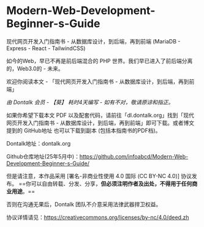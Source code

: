 # Modern-Web-Development-Beginner-s-Guide
现代网页开发入门指南书 - 从数据库设计，到后端，再到前端
(MariaDB - Express - React - TailwindCSS)

如今的Web，早已不再是前后端混合的 PHP 世界。我们早已进入了前后端分离的，Web3.0的 - 未来。

欢迎你阅读本文 - 「现代网页开发入门指南书 - 从数据库设计，到后端，再到前端」

*由 Dontalk 会员 - 【葵】 耗时4天编写 - 如有不对，敬请原谅和指正。*

如果你希望下载本文 PDF 以及配套代码，请前往「dl.dontalk.org」找到「现代网页开发入门指南书 - 从数据库设计，到后端，再到前端」即可下载。或者博文提到的 GitHub地址 也可以下载到副本 (包括本指南书的PDF档)。

Dontalk地址：dontalk.org

Github仓库地址(25年5月中)：https://github.com/infoabcd/Modern-Web-Development-Beginner-s-Guide/

但是请注意，本作品采用 [署名-非商业性使用 4.0 国际 (CC BY-NC 4.0)] 协议发布。
==你可以自由转载、分发、分享，**但必须注明作者及出处，不得用于任何商业用途**。==

否则在沟通无果后，Dontalk 团队不介意采用法律武器捍卫权益。

协议详情请见：https://creativecommons.org/licenses/by-nc/4.0/deed.zh
